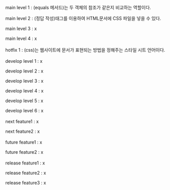 main level 1 : (equals 메서드)는 두 객체의 참조가 같은지 비교하는 역할이다.

main level 2 : (정답 작성)태그를 이용하여 HTML문서에 CSS 파일을 넣을 수 있다.

main level 3 : x

main level 4 : x
<br></br>
hotfix 1 : (css)는 웹사이트에 문서가 표현되는 방법을 정해주는 스타일 시트 언어이다.
<br></br>
develop level 1 : x

develop level 2 : x

develop level 3 : x

develop level 4 : x

develop level 5 : x

develop level 6 : x
<br></br>
next feature1 : x

next feature2 : x
<br></br>
future feature1 : x

future feature2 : x
<br></br>
release feature1 : x

release feature2 : x

release feature3 : x